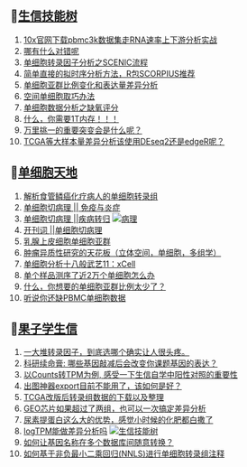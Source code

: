 ## 📝[生信技能树](https://github.com/ixxmu/mp_duty/issues?q=label%3A%E7%94%9F%E4%BF%A1%E6%8A%80%E8%83%BD%E6%A0%91+is%3Aclosed)
<!-- 1issueTable -->

1. [10x官网下载pbmc3k数据集走RNA速率上下游分析实战](https://github.com/ixxmu/mp_duty/issues/2230) 
2. [哪有什么对错呢](https://github.com/ixxmu/mp_duty/issues/2227) 
3. [单细胞转录因子分析之SCENIC流程](https://github.com/ixxmu/mp_duty/issues/2224) 
4. [简单直接的拟时序分析方法，R包SCORPIUS推荐](https://github.com/ixxmu/mp_duty/issues/2221) 
5. [单细胞亚群比例变化和表达量差异分析](https://github.com/ixxmu/mp_duty/issues/2219) 
6. [空间单细胞取巧办法](https://github.com/ixxmu/mp_duty/issues/2216) 
7. [单细胞数据分析之缺氧评分](https://github.com/ixxmu/mp_duty/issues/2215) 
8. [什么，你需要1T内存！！！](https://github.com/ixxmu/mp_duty/issues/2214) 
9. [万里挑一的重要突变会是什么呢？](https://github.com/ixxmu/mp_duty/issues/2211) 
10. [TCGA等大样本量差异分析该使用DEseq2还是edgeR呢？](https://github.com/ixxmu/mp_duty/issues/2202) 
<!-- 1issueTable -->
## 📝[单细胞天地](https://github.com/ixxmu/mp_duty/issues?q=label%3A%E5%8D%95%E7%BB%86%E8%83%9E%E5%A4%A9%E5%9C%B0+is%3Aclosed)
<!-- 2issueTable -->

1. [解析食管鳞癌化疗病人的单细胞转录组](https://github.com/ixxmu/mp_duty/issues/2203) 
2. [单细胞切病理 || 免疫与炎症](https://github.com/ixxmu/mp_duty/issues/2175) 
3. [单细胞切病理 ||疾病转归](https://github.com/ixxmu/mp_duty/issues/2173) [![病理](https://img.shields.io/github/labels/ixxmu/mp_duty/病理)](https://github.com/ixxmu/mp_duty/labels/病理)
4. [开刊词 ||单细胞切病理](https://github.com/ixxmu/mp_duty/issues/2156) 
5. [乳腺上皮细胞单细胞亚群](https://github.com/ixxmu/mp_duty/issues/2113) 
6. [肿瘤异质性研究的天花板（立体空间，单细胞，多组学）](https://github.com/ixxmu/mp_duty/issues/2110) 
7. [单细胞分析十八般武艺11：xCell](https://github.com/ixxmu/mp_duty/issues/2025) 
8. [单个样品测序了近2万个单细胞怎么办](https://github.com/ixxmu/mp_duty/issues/1993) 
9. [什么，你想要的单细胞亚群比例太少了？](https://github.com/ixxmu/mp_duty/issues/1992) 
10. [听说你还缺PBMC单细胞数据](https://github.com/ixxmu/mp_duty/issues/1977) 
<!-- 2issueTable -->

## 📝[果子学生信](https://github.com/ixxmu/mp_duty/issues?q=label%3A%E6%9E%9C%E5%AD%90%E5%AD%A6%E7%94%9F%E4%BF%A1+is%3Aclosed)
<!-- 3issueTable -->

1. [一大堆转录因子，到底选哪个确实让人很头疼。](https://github.com/ixxmu/mp_duty/issues/2228) 
2. [科研续命膏: 哪些基因敲减后会改变你课题基因的表达？](https://github.com/ixxmu/mp_duty/issues/2222) 
3. [以Counts转TPM为例, 感受一下生信自学中阳性对照的重要性](https://github.com/ixxmu/mp_duty/issues/2209) 
4. [出图神器export目前不能用了，该如何是好？](https://github.com/ixxmu/mp_duty/issues/2208) 
5. [TCGA改版后转录组数据的下载以及整理](https://github.com/ixxmu/mp_duty/issues/2201) 
6. [GEO芯片如果超过了两组，也可以一次搞定差异分析](https://github.com/ixxmu/mp_duty/issues/2138) 
7. [尿素提蛋白这么大的优势，感觉小时候的化肥都白撒了](https://github.com/ixxmu/mp_duty/issues/2109) 
8. [logTPM能做差异分析吗](https://github.com/ixxmu/mp_duty/issues/2102) [![生信技能树](https://img.shields.io/github/labels/ixxmu/mp_duty/生信技能树)](https://github.com/ixxmu/mp_duty/labels/生信技能树)
9. [如何让基因名称在多个数据库间随意转换？](https://github.com/ixxmu/mp_duty/issues/2080) 
10. [如何基于非负最小二乘回归(NNLS)进行单细胞转录组注释](https://github.com/ixxmu/mp_duty/issues/2076) 
<!-- 3issueTable -->
